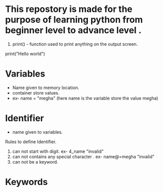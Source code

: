 # This repostory is made for the purpose of learning python from beginner level to advance level .

1. print() -  function used to print anything on the output screen.


print("Hello world")

# Variables
- Name given to memory location.
- container store values.
- ex- name = "megha"    (here name is the variable store the value megha)

# Identifier
- name given to variables.

Rules to define Identifier.
1. can not start with digit. ex- 4_name   "invalid"
2. can not contains any special character . ex- name@=megha   "invalid" 
3. can not be a keyword.

# Keywords
